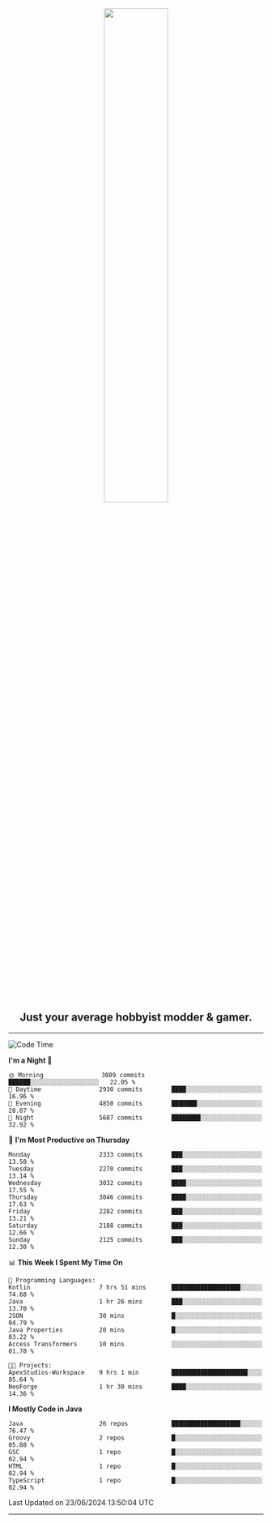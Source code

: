 <div align="center">
  <a href="https://apexmodder.xyz/"><img width="50%" height="50%" src="https://i.imgur.com/pc4HkGz.png"></a>
</div>
<h2 align="center">Just your average hobbyist modder & gamer.</h2>

---

<!--START_SECTION:waka-->
![Code Time](http://img.shields.io/badge/Code%20Time-1%2C225%20hrs%2046%20mins-blue)

**I'm a Night 🦉** 

```text
🌞 Morning                3809 commits        ██████░░░░░░░░░░░░░░░░░░░   22.05 % 
🌆 Daytime                2930 commits        ████░░░░░░░░░░░░░░░░░░░░░   16.96 % 
🌃 Evening                4850 commits        ███████░░░░░░░░░░░░░░░░░░   28.07 % 
🌙 Night                  5687 commits        ████████░░░░░░░░░░░░░░░░░   32.92 % 
```
📅 **I'm Most Productive on Thursday** 

```text
Monday                   2333 commits        ███░░░░░░░░░░░░░░░░░░░░░░   13.50 % 
Tuesday                  2270 commits        ███░░░░░░░░░░░░░░░░░░░░░░   13.14 % 
Wednesday                3032 commits        ████░░░░░░░░░░░░░░░░░░░░░   17.55 % 
Thursday                 3046 commits        ████░░░░░░░░░░░░░░░░░░░░░   17.63 % 
Friday                   2282 commits        ███░░░░░░░░░░░░░░░░░░░░░░   13.21 % 
Saturday                 2188 commits        ███░░░░░░░░░░░░░░░░░░░░░░   12.66 % 
Sunday                   2125 commits        ███░░░░░░░░░░░░░░░░░░░░░░   12.30 % 
```


📊 **This Week I Spent My Time On** 

```text
💬 Programming Languages: 
Kotlin                   7 hrs 51 mins       ███████████████████░░░░░░   74.68 % 
Java                     1 hr 26 mins        ███░░░░░░░░░░░░░░░░░░░░░░   13.70 % 
JSON                     30 mins             █░░░░░░░░░░░░░░░░░░░░░░░░   04.79 % 
Java Properties          20 mins             █░░░░░░░░░░░░░░░░░░░░░░░░   03.22 % 
Access Transformers      10 mins             ░░░░░░░░░░░░░░░░░░░░░░░░░   01.70 % 

🐱‍💻 Projects: 
ApexStudios-Workspace    9 hrs 1 min         █████████████████████░░░░   85.64 % 
NeoForge                 1 hr 30 mins        ████░░░░░░░░░░░░░░░░░░░░░   14.36 % 
```

**I Mostly Code in Java** 

```text
Java                     26 repos            ███████████████████░░░░░░   76.47 % 
Groovy                   2 repos             █░░░░░░░░░░░░░░░░░░░░░░░░   05.88 % 
GSC                      1 repo              █░░░░░░░░░░░░░░░░░░░░░░░░   02.94 % 
HTML                     1 repo              █░░░░░░░░░░░░░░░░░░░░░░░░   02.94 % 
TypeScript               1 repo              █░░░░░░░░░░░░░░░░░░░░░░░░   02.94 % 
```




 Last Updated on 23/06/2024 13:50:04 UTC
<!--END_SECTION:waka-->

---
